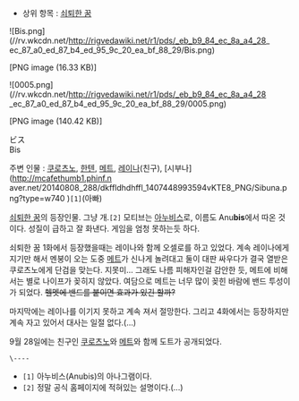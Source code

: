   * 상위 항목 : [쇠퇴한 꿈](%EC%87%A0%ED%87%B4%ED%95%9C%20%EA%BF%88.md)  

![Bis.png](//rv.wkcdn.net/http://rigvedawiki.net/r1/pds/_eb_b9_84_ec_8a_a4_28_
ec_87_a0_ed_87_b4_ed_95_9c_20_ea_bf_88_29/Bis.png)

[PNG image (16.33 KB)]

  

![0005.png](//rv.wkcdn.net/http://rigvedawiki.net/r1/pds/_eb_b9_84_ec_8a_a4_28
_ec_87_a0_ed_87_b4_ed_95_9c_20_ea_bf_88_29/0005.png)

[PNG image (140.42 KB)]

ビス  
Bis

주변 인물 : [쿠로츠노](%EC%BF%A0%EB%A1%9C%EC%B8%A0%EB%85%B8.md),
[한텐](%ED%95%9C%ED%85%90.md), [메트](%EB%A9%94%ED%8A%B8.md),
[레이나](%EB%A0%88%EC%9D%B4%EB%82%98.md)(친구), [시부나](http://mcafethumb1.phinf.n
aver.net/20140808_288/dkffldhdhffl_1407448993594vKTE8_PNG/Sibuna.png?type=w740
)`[1]`(아빠)

[쇠퇴한 꿈](%EC%87%A0%ED%87%B4%ED%95%9C%20%EA%BF%88.md)의 등장인물. 그냥 개.`[2]` 모티브는
[아누비스](%EC%95%84%EB%88%84%EB%B9%84%EC%8A%A4.md)로, 이름도 Anu**bis**에서 따온 것이다.
성질이 급하고 잘 화낸다. 게임을 엄청 못하는듯 하다.

쇠퇴한 꿈 1화에서 등장했을때는 레이나와 함께 오셀로를 하고 있었다. 계속 레이나에게 지기만 해서 멘붕이 오는 도중
[메트](%EB%A9%94%ED%8A%B8.md)가 신나게 놀려대고 둘이 대판 싸우다가 결국 열받은 쿠로츠노에게 단검을 맞는다.
지못미... 그래도 나름 피해자인걸 감안한 듯, 메트에 비해서는 별로 나이프가 꽂히지 않았다. 여담으로 메트는 너무 많이 꽂힌 바람에 밴드
투성이가 되었다. <del>헬멧에 밴드를 붙이면 효과가 있긴 할까?</del>

마지막에는 레이나를 이기지 못하고 계속 져서 절망한다. 그리고 4화에서는 등장하지만 계속 자고 있어서 대사는 일절 없다.(...)

9월 28일에는 친구인 [쿠로츠노](%EC%BF%A0%EB%A1%9C%EC%B8%A0%EB%85%B8.md)와
[메트](%EB%A9%94%ED%8A%B8.md)와 함께 도트가 공개되었다.

`\----`

  * `[1]` 아누비스(Anubis)의 아나그램이다.
  * `[2]` 정말 공식 홈페이지에 적혀있는 설명이다.(...)

